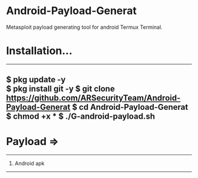 # Android-Payload-Generat
Metasploit payload generating tool for android Termux Terminal.

# Installation... 
---------------------

$ pkg update -y <br>
$ pkg install git -y 
$ git clone https://github.com/ARSecurityTeam/Android-Payload-Generat 
$ cd Android-Payload-Generat 
$ chmod +x * 
$ ./G-android-payload.sh
--------------------- 

# Payload => 
---------
1. Android apk 
---------
